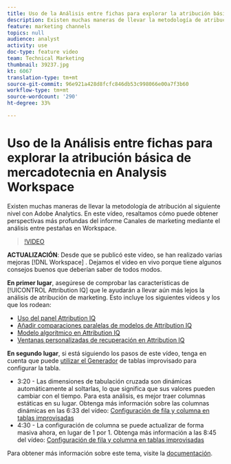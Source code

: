 ```yaml
---
title: Uso de la Análisis entre fichas para explorar la atribución básica de mercadotecnia en Analysis Workspace
description: Existen muchas maneras de llevar la metodología de atribución al siguiente nivel con Adobe Analytics. En este vídeo, resaltamos cómo puede obtener perspectivas más profundas del informe Canales de marketing mediante el análisis entre pestañas en Workspace.
feature: marketing channels
topics: null
audience: analyst
activity: use
doc-type: feature video
team: Technical Marketing
thumbnail: 39237.jpg
kt: 6067
translation-type: tm+mt
source-git-commit: 96e921a428d8fcfc846db53c998066e00a7f3b60
workflow-type: tm+mt
source-wordcount: '290'
ht-degree: 33%

---
```



# Uso de la Análisis entre fichas para explorar la atribución básica de mercadotecnia en Analysis Workspace

Existen muchas maneras de llevar la metodología de atribución al siguiente nivel con Adobe Analytics. En este vídeo, resaltamos cómo puede obtener perspectivas más profundas del informe Canales de marketing mediante el análisis entre pestañas en Workspace.

>[!VIDEO](https://video.tv.adobe.com/v/39237/?quality=12&learn=on)

**ACTUALIZACIÓN**: Desde que se publicó este vídeo, se han realizado varias mejoras [!DNL Workspace] . Dejamos el video en vivo porque tiene algunos consejos buenos que deberían saber de todos modos.

**En primer lugar**, asegúrese de comprobar las características de [!UICONTROL Attribution IQ] que le ayudarán a llevar aún más lejos la análisis de atribución de marketing. Esto incluye los siguientes vídeos y los que los rodean:

* [Uso del panel Attribution IQ](using-the-attribution-iq-panel.md)
* [Añadir comparaciones paralelas de modelos de Attribution IQ](adding-side-by-side-comparisons-of-attribution-iq-models.md)
* [Modelo algorítmico en Attribution IQ](algorithmic-model-in-attribution-iq.md)
* [Ventanas personalizadas de recuperación en Attribution IQ](custom-lookback-windows-in-attribution-iq.md)

**En segundo lugar**, si está siguiendo los pasos de este vídeo, tenga en cuenta que puede [utilizar el Generador](../building-freeform-tables/using-the-freeform-table-builder-in-analysis-workspace.md) de tablas improvisado para configurar la tabla.

* 3:20 - Las dimensiones de tabulación cruzada son dinámicas automáticamente al soltarlas, lo que significa que sus valores pueden cambiar con el tiempo. Para esta análisis, es mejor traer columnas estáticas en su lugar. Obtenga más información sobre las columnas dinámicas en las 6:33 del vídeo: [Configuración de fila y columna en tablas improvisadas](../building-freeform-tables/row-and-column-settings-in-freeform-tables.md)
* 4:30 - La configuración de columna se puede actualizar de forma masiva ahora, en lugar de 1 por 1. Obtenga más información a las 8:45 del vídeo: [Configuración de fila y columna en tablas improvisadas](../building-freeform-tables/row-and-column-settings-in-freeform-tables.md)


Para obtener más información sobre este tema, visite la [documentación](https://docs.adobe.com/content/help/es-ES/analytics/analyze/analysis-workspace/attribution/models.html).
